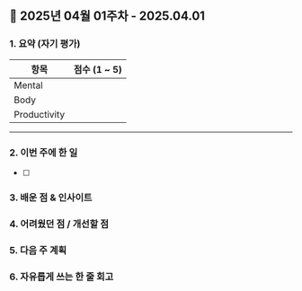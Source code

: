 ## 📅 2025년 04월 01주차 - 2025.04.01

### 1. 요약 (자기 평가)
| 항목          | 점수 (1 ~ 5) |
|---------------|-------------|
| Mental      |             |
| Body        |             |
| Productivity|             |
---

### 2. 이번 주에 한 일

- [ ] 

### 3. 배운 점 & 인사이트

### 4. 어려웠던 점 / 개선할 점

### 5. 다음 주 계획

### 6. 자유롭게 쓰는 한 줄 회고
> 